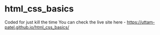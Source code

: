 # html_css_basics
Coded for just kill the time
You can check the live site here - https://uttam-patel.github.io/html_css_basics/
